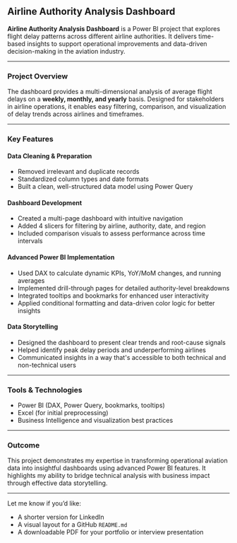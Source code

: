 
## Airline Authority Analysis Dashboard

**Airline Authority Analysis Dashboard** is a Power BI project that explores flight delay patterns across different airline authorities. It delivers time-based insights to support operational improvements and data-driven decision-making in the aviation industry.

---

### Project Overview

The dashboard provides a multi-dimensional analysis of average flight delays on a **weekly, monthly, and yearly** basis. Designed for stakeholders in airline operations, it enables easy filtering, comparison, and visualization of delay trends across airlines and timeframes.

---

### Key Features

#### Data Cleaning & Preparation

* Removed irrelevant and duplicate records
* Standardized column types and date formats
* Built a clean, well-structured data model using Power Query

#### Dashboard Development

* Created a multi-page dashboard with intuitive navigation
* Added 4 slicers for filtering by airline, authority, date, and region
* Included comparison visuals to assess performance across time intervals

#### Advanced Power BI Implementation

* Used DAX to calculate dynamic KPIs, YoY/MoM changes, and running averages
* Implemented drill-through pages for detailed authority-level breakdowns
* Integrated tooltips and bookmarks for enhanced user interactivity
* Applied conditional formatting and data-driven color logic for better insights

#### Data Storytelling

* Designed the dashboard to present clear trends and root-cause signals
* Helped identify peak delay periods and underperforming airlines
* Communicated insights in a way that's accessible to both technical and non-technical users

---

### Tools & Technologies

* Power BI (DAX, Power Query, bookmarks, tooltips)
* Excel (for initial preprocessing)
* Business Intelligence and visualization best practices

---

### Outcome

This project demonstrates my expertise in transforming operational aviation data into insightful dashboards using advanced Power BI features. It highlights my ability to bridge technical analysis with business impact through effective data storytelling.

---

Let me know if you’d like:

* A shorter version for LinkedIn
* A visual layout for a GitHub `README.md`
* A downloadable PDF for your portfolio or interview presentation
